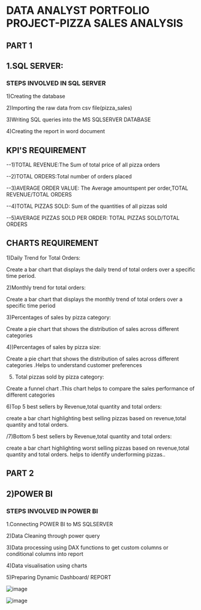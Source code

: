 # DATA ANALYST PORTFOLIO PROJECT-PIZZA SALES ANALYSIS

## PART 1
## 1.SQL SERVER:

### STEPS INVOLVED IN SQL SERVER

1)Creating the database

2)Importing the raw data from csv file(pizza_sales)

3)Writing SQL queries into the MS SQLSERVER  DATABASE

4)Creating the report in word document

## KPI'S REQUIREMENT

--1)TOTAL REVENUE:The Sum of total price of all pizza orders

--2)TOTAL ORDERS:Total number of orders placed

--3)AVERAGE ORDER VALUE: The Average amountspent per order,TOTAL REVENUE/TOTAL ORDERS

--4)TOTAL PIZZAS SOLD: Sum of the quantities of all pizzas sold

--5)AVERAGE PIZZAS SOLD PER ORDER: TOTAL PIZZAS SOLD/TOTAL ORDERS

## CHARTS REQUIREMENT


1)Daily Trend for Total Orders:

   Create a bar chart that displays the daily trend of total orders over a specific time period.  

2)Monthly trend for total orders:

   Create a bar chart that displays the monthly trend of total orders over a specific time period

3)Percentages of sales by pizza category:

 Create a pie chart that shows the distribution of sales across different categories 
 
 4))Percentages of sales by pizza size:

   Create a pie chart that shows the distribution of sales across different categories .Helps to understand customer preferences 

5) Total pizzas sold by pizza category:

Create a funnel chart .This chart helps to compare the sales performance of different categories

6)Top 5 best sellers by Revenue,total quantity and total orders:

   create a bar chart highlighting best selling pizzas based on revenue,total quantity and total orders.

/7)Bottom 5 best sellers by Revenue,total quantity and total orders:

   create a bar chart highlighting worst selling pizzas based on revenue,total quantity and total orders.
   helps to identify underforming pizzas..

## PART 2   
   
## 2)POWER BI

### STEPS INVOLVED IN POWER BI

1.Connecting POWER BI to MS SQLSERVER

2)Data Cleaning through power query

3)Data processing using DAX functions to get custom columns or conditional columns into report

4)Data visualisation using charts

5)Preparing Dynamic Dashboard/ REPORT


![image](https://github.com/neerajkumarreddy2000/Projects/assets/151948702/7add5e4a-b2a4-4211-9363-d2a48a866daa)

![image](https://github.com/neerajkumarreddy2000/Projects/assets/151948702/f603aa00-c9c5-4071-94c4-6bc873278227)



   

